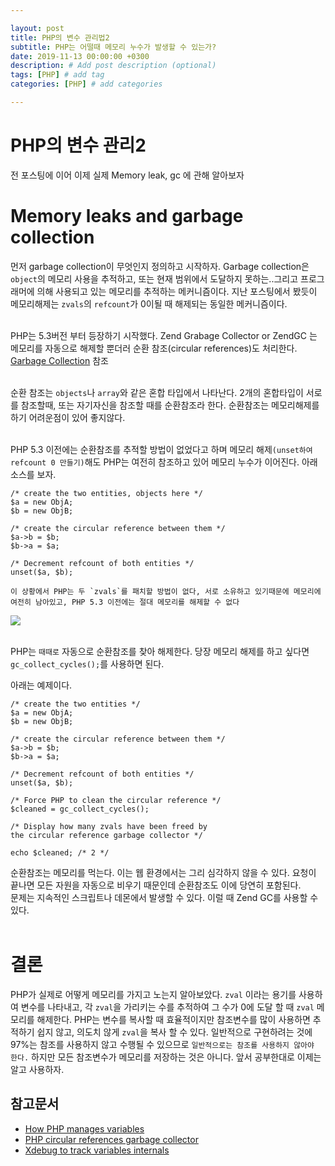 ```yaml
---

layout: post
title: PHP의 변수 관리법2
subtitle: PHP는 어떨때 메모리 누수가 발생할 수 있는가?
date: 2019-11-13 00:00:00 +0300
description: # Add post description (optional)
tags: [PHP] # add tag
categories: [PHP] # add categories

---
```

# PHP의 변수 관리2

전 포스팅에 이어 이제 실제 Memory leak, gc 에 관해 알아보자

# Memory leaks and garbage collection
먼저 garbage collection이 무엇인지 정의하고 시작하자. Garbage collection은 `object`의 메모리 사용을 추적하고, 또는 현재 범위에서 도달하지 못하는..그리고 프로그래머에 의해 사용되고 있는 메모리를 추적하는 메커니즘이다. 지난 포스팅에서 봤듯이 메모리해제는 `zvals`의 `refcount`가 0이될 때 해제되는 동일한 메커니즘이다.<br><br>

PHP는 5.3버전 부터 등장하기 시작했다. Zend Grabage Collector or ZendGC 는 메모리를 자동으로 해제할 뿐더러 순환 참조(circular references)도 처리한다. [Garbage Collection](https://www.php.net/gc) 참조<br><br>

순환 참조는 `objects`나 `array`와 같은 혼합 타입에서 나타난다. 2개의 혼합타입이 서로를 참조할때, 또는 자기자신을 참조할 때를 순환참조라 한다. 순환참조는 메모리해제를 하기 어려운점이 있어 좋지않다.<br><br>

PHP 5.3 이전에는 순환참조를 추적할 방법이 없었다고 하며 메모리 해제`(unset하여 refcount 0 만들기)`해도 PHP는 여전히 참조하고 있어 메모리 누수가 이어진다. 아래 소스를 보자.<br>
```
/* create the two entities, objects here */
$a = new ObjA;
$b = new ObjB;

/* create the circular reference between them */
$a->b = $b;
$b->a = $a;

/* Decrement refcount of both entities */
unset($a, $b);

이 상황에서 PHP는 두 `zvals`를 패치할 방법이 없다, 서로 소유하고 있기때문에 메모리에 여전히 남아있고, PHP 5.3 이전에는 절대 메모리를 해제할 수 없다
```

![](https://papion93.github.io/img/pauli_variables11_custom_0.png)<br><br>

PHP는 `때때로` 자동으로 순환참조를 찾아 해제한다. 당장 메모리 해제를 하고 싶다면 `gc_collect_cycles();`를 사용하면 된다.<br>

아래는 예제이다.<br>

```
/* create the two entities */
$a = new ObjA;
$b = new ObjB;

/* create the circular reference between them */
$a->b = $b;
$b->a = $a;

/* Decrement refcount of both entities */
unset($a, $b);

/* Force PHP to clean the circular reference */
$cleaned = gc_collect_cycles();

/* Display how many zvals have been freed by
the circular reference garbage collector */

echo $cleaned; /* 2 */
```

순환참조는 메모리를 먹는다. 이는 웹 환경에서는 그리 심각하지 않을 수 있다. 요청이 끝나면 모든 자원을 자동으로 비우기 때문인데 순환참조도 이에 당연히 포함된다.<br>
문제는 지속적인 스크립트나 데몬에서 발생할 수 있다. 이럴 때 Zend GC를 사용할 수 있다.<br><br>

# 결론

PHP가 실제로 어떻게 메모리를 가지고 노는지 알아보았다.
`zval` 이라는 용기를 사용하여 변수를 나타내고, 각 `zval`을 가리키는 수를 추적하여 그 수가 0에 도달 할 때 `zval` 메모리를 해제한다.
PHP는 변수를 복사할 때 효율적이지만 참조변수를 많이 사용하면 추적하기 쉽지 않고, 의도치 않게 `zval`을 복사 할 수 있다. 일반적으로 구현하려는 것에 97%는 참조를 사용하지 않고 수행될 수 있으므로 `일반적으로는 참조를 사용하지 않아야 한다.` 하지만 모든 참조변수가 메모리를 저장하는 것은 아니다. 앞서 공부한대로 이제는 알고 사용하자.


## 참고문서
- [How PHP manages variables](https://entwickler.de/webandphp/how-php-manages-variables-125644.html)
- [PHP circular references garbage collector](https://www.php.net/gc)
- [Xdebug to track variables internals](https://xdebug.org/)
